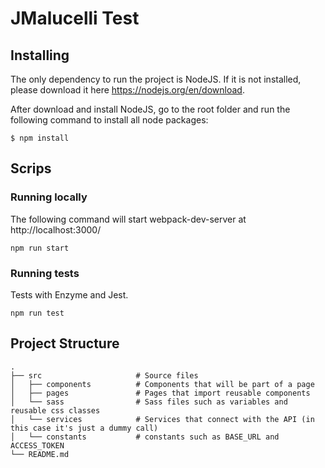 # JMalucelli Test

## Installing
The only dependency to run the project is NodeJS. If it is not installed, please download it here https://nodejs.org/en/download.

After download and install NodeJS, go to the root folder and run the following command to install all node packages:

```
$ npm install
```

## Scrips

### Running locally
The following command will start webpack-dev-server at http://localhost:3000/
```
npm run start
```

### Running tests
Tests with Enzyme and Jest.
```
npm run test
```

## Project Structure
```
.
├── src                     # Source files 
│   ├── components          # Components that will be part of a page
│   ├── pages               # Pages that import reusable components
│   └── sass                # Sass files such as variables and reusable css classes 
│   └── services            # Services that connect with the API (in this case it's just a dummy call)
│   └── constants           # constants such as BASE_URL and ACCESS_TOKEN
└── README.md
```
